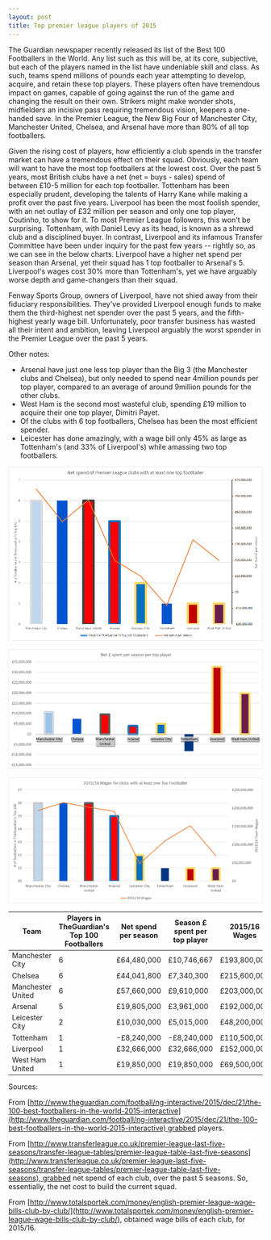 ```yaml
---
layout: post
title: Top premier league players of 2015
---
```


The Guardian newspaper recently released its list of the Best 100 Footballers in the World. Any list such as this will be, at its core, subjective, but each of the players named in the list have undeniable skill and class. As such, teams spend millions of pounds each year attempting to develop, acquire, and retain these top players. These players often have tremendous impact on games, capable of going against the run of the game and changing the result on their own. Strikers might make wonder shots, midfielders an incisive pass requiring tremendous vision, keepers a one-handed save. In the Premier League, the New Big Four of Manchester City, Manchester United, Chelsea, and Arsenal have more than 80% of all top footballers. 

Given the rising cost of players, how efficiently a club spends in the transfer market can have a tremendous effect on their squad. Obviously, each team will want to have the most top footballers at the lowest cost. Over the past 5 years, most British clubs have a net (net = buys - sales) spend of between £10-5 million for each top footballer. Tottenham has been especially prudent, developing the talents of Harry Kane while making a profit over the past five years. Liverpool has been the most foolish spender, with an net outlay of £32 million per season and only one top player, Coutinho, to show for it. To most Premier League followers, this won't be surprising. Tottenham, with Daniel Levy as its head, is known as a shrewd club and a disciplined buyer. In contrast, Liverpool and its infamous Transfer Committee have been under inquiry for the past few years -- rightly so, as we can see in the below charts. Liverpool have a higher net spend per season than Arsenal, yet their squad has 1 top footballer to Arsenal's 5. Liverpool's wages cost 30% more than Tottenham's, yet we have arguably worse depth and game-changers than their squad. 

Fenway Sports Group, owners of Liverpool, have not shied away from their fiduciary responsibilities. They've provided Liverpool enough funds to make them the third-highest net spender over the past 5 years, and the fifth-highest yearly wage bill. Unfortunately, poor transfer business has wasted all their intent and ambition, leaving Liverpool arguably the worst spender in the Premier League over the past 5 years. 

Other notes:

- Arsenal have just one less top player than the Big 3 (the Manchester clubs and Chelsea), but only needed to spend near 4million pounds per top player, compared to an average of around 9million pounds for the other clubs.
- West Ham is the second most wasteful club, spending £19 million to acquire their one top player, Dimitri Payet.
- Of the clubs with 6 top footballers, Chelsea has been the most efficient spender.
- Leicester has done amazingly, with a wage bill only 45% as large as Tottenham's (and 33% of Liverpool's) while amassing two top footballers.


![](/images/netspend.png)

![](/images/netspendperplayer.png)

![](/images/wages.png)

| Team              | Players in TheGuardian's Top 100 Footballers | Net spend per season | Season £ spent per top player | 2015/16 Wages |
|-------------------|----------------------------------------------|----------------------|-------------------------------|---------------|
| Manchester City   | 6                                            | £64,480,000          | £10,746,667                   | £193,800,000  |
| Chelsea           | 6                                            | £44,041,800          | £7,340,300                    | £215,600,000  |
| Manchester United | 6                                            | £57,660,000          | £9,610,000                    | £203,000,000  |
| Arsenal           | 5                                            | £19,805,000          | £3,961,000                    | £192,000,000  |
| Leicester City    | 2                                            | £10,030,000          | £5,015,000                    | £48,200,000   |
| Tottenham         | 1                                            | -£8,240,000          | -£8,240,000                   | £110,500,000  |
| Liverpool         | 1                                            | £32,666,000          | £32,666,000                   | £152,000,000  |
| West Ham United   | 1                                            | £19,850,000          | £19,850,000                   | £69,500,000   |

Sources:

From [http://www.theguardian.com/football/ng-interactive/2015/dec/21/the-100-best-footballers-in-the-world-2015-interactive](http://www.theguardian.com/football/ng-interactive/2015/dec/21/the-100-best-footballers-in-the-world-2015-interactive) grabbed players.

From [http://www.transferleague.co.uk/premier-league-last-five-seasons/transfer-league-tables/premier-league-table-last-five-seasons](http://www.transferleague.co.uk/premier-league-last-five-seasons/transfer-league-tables/premier-league-table-last-five-seasons), grabbed net spend of each club, over the past 5 seasons. So, essentially, the net cost to build the current squad.

From [http://www.totalsportek.com/money/english-premier-league-wage-bills-club-by-club/](http://www.totalsportek.com/money/english-premier-league-wage-bills-club-by-club/), obtained wage bills of each club, for 2015/16.
